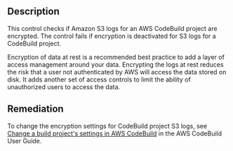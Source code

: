 ## Description

This control checks if Amazon S3 logs for an AWS CodeBuild project are encrypted. The control fails if encryption is deactivated for S3 logs for a CodeBuild project.

Encryption of data at rest is a recommended best practice to add a layer of access management around your data. Encrypting the logs at rest reduces the risk that a user not authenticated by AWS will access the data stored on disk. It adds another set of access controls to limit the ability of unauthorized users to access the data.

## Remediation

To change the encryption settings for CodeBuild project S3 logs, see [Change a build project's settings in AWS CodeBuild](https://docs.aws.amazon.com/codebuild/latest/userguide/change-project.html) in the AWS CodeBuild User Guide.